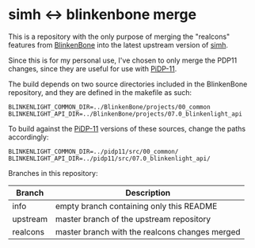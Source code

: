 # simh <-> blinkenbone merge 

This is a repository with the only purpose of merging the
"realcons" features from
[BlinkenBone](https://github.com/j-hoppe/BlinkenBone/)
into the latest upstream version of
[simh](https://github.com/simh/simh).

Since this is for my personal use, I've chosen to only merge the PDP11
changes, since they are useful for use with
[PiDP-11](http://obsolescence.wixsite.com/obsolescence/pidp-11).

The build depends on two source directories included in the BlinkenBone
repository, and they are defined in the makefile as such:

```
BLINKENLIGHT_COMMON_DIR=../BlinkenBone/projects/00_common
BLINKENLIGHT_API_DIR=../BlinkenBone/projects/07.0_blinkenlight_api
```

To build against the [PiDP-11](https://github.com/PiDP/pidp11)
versions of these sources, change the paths accordingly:

```
BLINKENLIGHT_COMMON_DIR=../pidp11/src/00_common/
BLINKENLIGHT_API_DIR=../pidp11/src/07.0_blinkenlight_api/
```

Branches in this repository:

| Branch | Description |
| --- | --- |
| info | empty branch containing only this README |
| upstream | master branch of the upstream repository |
| realcons | master branch with the realcons changes merged |
